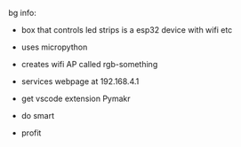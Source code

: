 bg info:
* box that controls led strips is a esp32 device with wifi etc
* uses micropython
* creates wifi AP called rgb-something
* services webpage at 192.168.4.1

* get vscode extension Pymakr
* do smart
* profit
